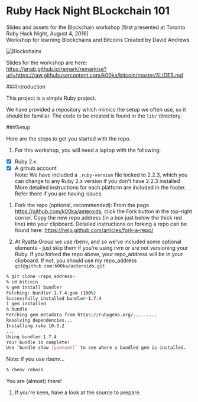 Ruby Hack Night BLockchain 101
=========================

Slides and assets for the Blockchain workshop [first presented at Toronto Ruby Hack Night, August 4, 2016]  
Workshop for learning Blockchains and Bitcoins
Created by David Andrews

![Blockchains](https://github.com/k00ka/bitcoin/blob/master/media/screenshot.jpg)

Slides for the workshop are here:  
https://gnab.github.io/remark/remarkise?url=https://raw.githubusercontent.com/k00ka/bitcoin/master/SLIDES.md

###Introduction

This project is a simple Ruby project.

We have provided a repository which mimics the setup we often use, so it should be familiar. The code to be created is found in the ``lib/`` directory.

###Setup

Here are the steps to get you started with the repo.

1. For this workshop, you will need a laptop with the following:
  - [x] Ruby 2.x  
  - [x] A github account  
  Note: We have included a ``.ruby-version`` file locked to 2.2.3, which you can change to any Ruby 2.x version if you don't have 2.2.3 installed  
  More detailed instructions for each platform are included in the footer. Refer there if you are having issues.

1. Fork the repo (optional, recommended):
  From the page https://github.com/k00ka/asteroids, click the Fork button in the top-right corner. Copy the new repo address (in a box just below the thick red line) into your clipboard. Detailed instructions on forking a repo can be found here: https://help.github.com/articles/fork-a-repo/

1. At Ryatta Group we use rbenv, and so we've included some optional elements - just skip them if you're using rvm or are not versioning your Ruby. If you forked the repo above, your repo_address will be in your clipboard. If not, you should use my repo_address ``git@github.com:k00ka/asteroids.git``

  ```sh
  % git clone <repo_address>
  % cd bitcoin
  % gem install bundler
  Fetching: bundler-1.7.4.gem (100%)
  Successfully installed bundler-1.7.4
  1 gem installed
  % bundle
  Fetching gem metadata from https://rubygems.org/.........
  Resolving dependencies...
  Installing rake 10.3.2
  ...
  Using bundler 1.7.4
  Your bundle is complete!
  Use `bundle show [gemname]` to see where a bundled gem is installed.
  ```
  Note: if you use rbenv...
  ```sh
  % rbenv rehash
  ```
  You are (almost) there!

1. If you're keen, have a look at the source to prepare.


